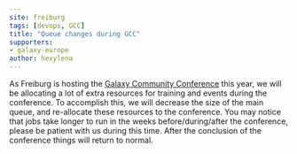 ```yaml
---
site: freiburg
tags: [devops, GCC]
title: "Queue changes during GCC"
supporters:
- galaxy-europe
author: hexylena
---
```


As Freiburg is hosting the [Galaxy Community Conference](https://gcc2019.sched.com/) this year, we will be allocating a lot of extra resources for training and events during the conference. To accomplish this, we will decrease the size of the main queue, and re-allocate these resources to the conference. You may notice that jobs take longer to run in the weeks before/during/after the conference, please be patient with us during this time. After the conclusion of the conference things will return to normal.
